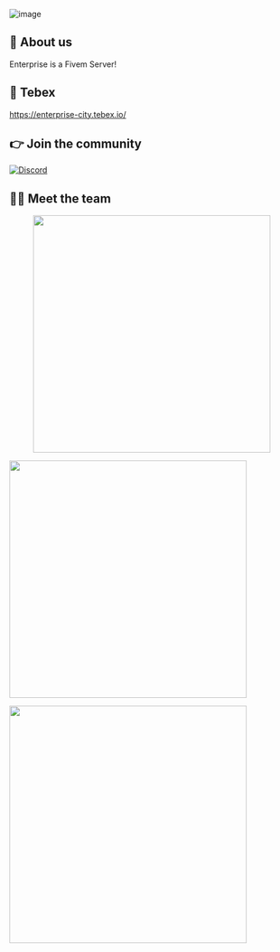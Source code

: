 ![image](https://user-images.githubusercontent.com/66293264/198508063-2513daad-4c7e-4b57-8fea-ae7f027e44df.png)

## 👋 About us
Enterprise is a Fivem Server!

## 🥇 Tebex
https://enterprise-city.tebex.io/

## 👉 Join the community
[![Discord](https://img.shields.io/badge/Discord-%237289DA.svg?style=for-the-badge&logo=discord&logoColor=white)](https://discord.io/enterprisecity)


## 👨‍💻 Meet the team
<p align="center">
 <a href=https://github.com/KorivashC><img width="420" src=https://github-readme-stats.vercel.app/api?username=KorivashC&count_private=true&show_icons=true&title_color=dc143c&text_color=ffffff&icon_color=dc143c&hide_border=true&bg_color=282a36&layout=compact&hide_title=false&hide_rank=false><a>
</p>
 <a href=https://github.com/drdon36911><img width="420" src=https://github-readme-stats.vercel.app/api?username=
drdon36911&count_private=true&show_icons=true&title_color=dc143c&text_color=ffffff&icon_color=dc143c&hide_border=true&bg_color=282a36&layout=compact&hide_title=false&hide_rank=false><a>
</p>
 <a href=https://github.com/onlycure><img width="420" src=https://github-readme-stats.vercel.app/api?username=
onlycure&count_private=true&show_icons=true&title_color=dc143c&text_color=ffffff&icon_color=dc143c&hide_border=true&bg_color=282a36&layout=compact&hide_title=false&hide_rank=false><a>
</p>
